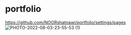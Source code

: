 # portfolio
https://github.com/NOORshatnawi/portfolio/settings/pages
![PHOTO-2022-08-03-23-55-53 (1)](https://user-images.githubusercontent.com/108795086/182710407-7aa3e317-2766-4f62-90cf-07afc7a8f5c5.jpg)

